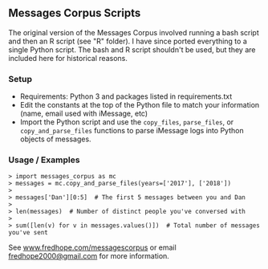 ## Messages Corpus Scripts

The original version of the Messages Corpus involved running a bash script and then an R script (see "R" folder). I have since ported everything to a single Python script. The bash and R script shouldn't be used, but they are included here for historical reasons.

### Setup

- Requirements: Python 3 and packages listed in requirements.txt
- Edit the constants at the top of the Python file to match your information (name, email used with iMessage, etc)
- Import the Python script and use the `copy_files`, `parse_files`, or `copy_and_parse_files` functions to parse iMessage logs into Python objects of messages.

### Usage / Examples

```
> import messages_corpus as mc
> messages = mc.copy_and_parse_files(years=['2017'], ['2018'])
>
> messages['Dan'][0:5]  # The first 5 messages between you and Dan
> 
> len(messages)  # Number of distinct people you've conversed with
> 
> sum([len(v) for v in messages.values()])  # Total number of messages you've sent
```

See www.fredhope.com/messagescorpus or email fredhope2000@gmail.com for more information.
